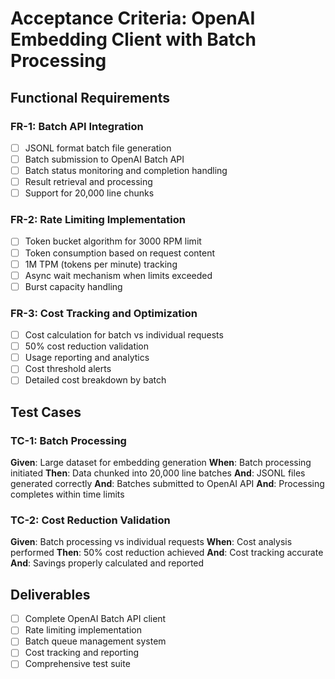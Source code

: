 # Acceptance Criteria: OpenAI Embedding Client with Batch Processing

## Functional Requirements

### FR-1: Batch API Integration
- [ ] JSONL format batch file generation
- [ ] Batch submission to OpenAI Batch API
- [ ] Batch status monitoring and completion handling
- [ ] Result retrieval and processing
- [ ] Support for 20,000 line chunks

### FR-2: Rate Limiting Implementation
- [ ] Token bucket algorithm for 3000 RPM limit
- [ ] Token consumption based on request content
- [ ] 1M TPM (tokens per minute) tracking
- [ ] Async wait mechanism when limits exceeded
- [ ] Burst capacity handling

### FR-3: Cost Tracking and Optimization
- [ ] Cost calculation for batch vs individual requests
- [ ] 50% cost reduction validation
- [ ] Usage reporting and analytics
- [ ] Cost threshold alerts
- [ ] Detailed cost breakdown by batch

## Test Cases

### TC-1: Batch Processing
**Given**: Large dataset for embedding generation
**When**: Batch processing initiated
**Then**: Data chunked into 20,000 line batches
**And**: JSONL files generated correctly
**And**: Batches submitted to OpenAI API
**And**: Processing completes within time limits

### TC-2: Cost Reduction Validation
**Given**: Batch processing vs individual requests
**When**: Cost analysis performed
**Then**: 50% cost reduction achieved
**And**: Cost tracking accurate
**And**: Savings properly calculated and reported

## Deliverables
- [ ] Complete OpenAI Batch API client
- [ ] Rate limiting implementation
- [ ] Batch queue management system
- [ ] Cost tracking and reporting
- [ ] Comprehensive test suite
